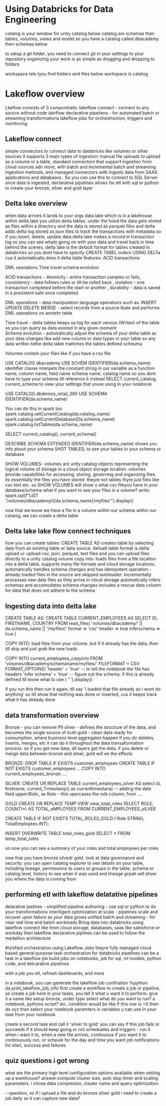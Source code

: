 # Using Databricks for Data Engineering
catalog is your window for unity catalog
below catalog are schemas 
then tables, volumes, views and model
so you have a catalog called dbacademy then schemas below

to setup a git folder, you need to connect git in your settings to your repository 
organizing your work is as simple as dragging and dropping to folders 

workspace lets tyou find folders and files
below workspace is catalog 

# Lakeflow overview 
Lkeflow consists of 3 compontnets:
lakeflow connect - connect to any source without code
lakrflow declarative pipeliens - for automated batch or streaming transformations
lakeflow jobs for orchestraction, triggers and monitoring

## Lakeflow connect
simple connectors to connect data to databricks like volumes or other sources
it supports 3 main types of ingestion: manual file uploads to upload as a volume or a table, standard connectors that support ingestion from cloud sources adn more, with batch and incremental batch and streaming ingestion methods, and managed connectors with ingests data from SAAS applications and databases . So you can use this to connect to SQL Server 
once data is ingested, declarative pipelines allows for etl with sql or python to create your bronze, silver and gold layer 


## Delta lake overview
when data arrives it lands to your orgs data lake 
which is in a lakehouse 
within delta lake you utilize delta tables. under the hood the data gets stored as files within a directory and the data is stored as parquet files and delta adds delta log stored as json files to track the transactions with metadata
so if you isnert, delete, update data delta lake makes a record in transaction log so you can see whats going on with your data and travel back in time
behind the scenes, delta lake is the default format for tables created in databricks
so you dont have to specify CREATE TABEL orders USING DELTa cus it automaticallu does it
delta table features:
ACID transactions

DML operations
Time travel
schema evolution

ACID transactions - Atomicity - entire transaction comples or fails, consistency - data follows rules or itll be rolled back , isolation - one transaction completed before the start or another , durability - data is saved in a presistent sate once completed 

DML operations - data manipulation language operations such as:
INSERT
UPDATE
DELETE
MERGE - select records from a source tbale and performs DML operations on anotehr table

Time travel - delta tables keeps sa log for each version (Writes) of the table so you can query as data existed in any given moment  
Schema evolution - automatically adjust the schema of your delta table as your data changes like add new colums or data types in your table so any data written tothe delta table mattches the tables defined scheuma

Volumes contain your files like if you have a csv file

USE CATALOG dbacademy
USE SCHEM IDENTIFIER)da.schema_name) identifier clause interpets the constant string in our variable as a function name, column name, field name schema name, catalog name so you dont have to type your schema itll reference it instead
SELECT current_catalog, current_schema to view your settings that youre using in your notebook

USE CATALOG dbdemos_retail_360
USE SCHEMA IDENTIFIER(da.schema_name)

You can do this in spark too
spark.catalog.setCurrentCatalog(da.catalog_name)
spark.catalog.setCurrentDatabase(Da.schema_name)
spark.catalog.listTables(da.schema_name)

SELECT current_catalog(), current_schema()

DESCRIBE SCHEMA EXTENDED IDENTIFIER(da.schema_name) shows you info about your schema 
SHOT TABLES; to see your tables in your schema or database

SHOW VOLUMES- volumes are unity catalog objects representing the logical volume of storage in a cloud object storage location. volumes provide capabilities for accessing, storing, governing and organizing files. its essentially the files you have stored. theyre not tables thyre just files like csv text etc. so SHOW VOLUMES will show u what csv fileyou have in your database/schema
what if you want to see your files in a volume? write:
spark.sql\(f"LIST '/volumes/dbacademy/({da.schema_name}/myfiles'").display()

now that we know we have a file in a volume within our schema within our catalog, we can create a delta table




## Delta lake lake flow connect techniques
how you can create tables:
CREATE TABLE AS creates table by selecting data from an existing table or data source. defualt table format is delta
upload ui: upload csv, json, parquet, text files and you can upload files directly to a unity catalog volume
copy into: loads files from a file location into a detla table, supports many file formats and cloud storage locations, automatically handles schema changes and has idempotent operation - already loaded files in the source are skipped
autoloader: incrementally processes new data files as they arrive in cloud storage
automatically infers schemas and accomodates schema changes
includes a rescue data column for data that does not adhere to the schema


## Ingesting data into delta lake
CREATE TABLE AS:
CREATE TABLE CURRENT_EMPLOYEES AS 
SELECT
  ID,
  FIRSTNAME,
  COUNTRY
FROM read_files(
  'volumes/dbacademy/' || da.schema_name || '/myfiles/'
  format => 'csv'
  header => true
  inferschema => true
)

COPY INTO: load files from your volume. but if it already has the data, then itll skip and just grab the new loads

COPY INTO current_employees_copyinto
FROM 'volumes/dbacademy/schemaname/myfiles/'
FILEFORMAT = CSV
FORMAT_OPTOINS(
'header' = 'true' -- to tell the notebook the file has headers
'infer schema' = 'true' -- figure out the schema. if this is already defined itll know what to use
) 
''').display()

if you run this then run it again, itll say 'i loaded that file already so i wont do anything' so itll show that nothing was done or inserted, cus it keeps track what it has already done


## data transformation overview
Bronze - you can remove PII 
silver - defines the structure of the data, and becomes the single source of truth 
gold - clean data ready for consumption, where business level aggregates happen 
if you do deletes, inserts, merges, etc it can do it throughout the data transaformation process. so if you get new data, all layers get the data. if you delete or merge data between bronze and silver, gold will ee the effects

BRONZE:
DROP TABLE IF EXISTS customer_employees
CREATE TABLE IF NOT EXISTS customer_employees ...
COPY INTO current_employees_bronze ....

SILVER:
CREATE OR REPLACE TABLE current_employees_silver AS
select
id,
firstname,
current_Timestamp() as currenttimestamp -- adding the date field 
upper(Role_ as Role --this upercases the role column,
from ....

GOLD
CREATE OR REPLACE TEMP VIEW view_total_roles
SELECT ROLE, COUNT(*) AS TOTAL_eMPLOYEES
FROM CURRENT_EMPLOYEES_sILVER

CREATE TABLE IF NOT EXISTS TOTAL_ROLES_GOLD
( Role STRING,
TotalEmployees INT);

INSERT OVERWRITE TABLE total_roles_gold
SELECT * FROM temp_total_roles

so now you can see a summary of your roles and total employees per roles

now that you have bronze silvedr gold, look at data governance and security. you can open catalog explorer to see details on your table, including lineage, permissions to users or groups in the table, schema or catalog level, history to see when it was used and lineage grpah will show you where the data is coming from

## performing etl with lakeflow delatative pipelines
delarative ipelines -
simplified pipeline authoring - use sql or python to do your transformations
interlligent optimization at scale - pipelines scale and recover upon failure as your data grows
unified batch and streaming - for near real time and batch workloads
Bring data into databricks using lakeflow connect like from cloud storage, databases, saas like salesforce or workday
then lakeflow declarative piplines can be used to follow the medallion architecture 

#Unified orchestration using Lakeflow Jobs
theyre fully managed cloud based general purpose task orchestration for databricks
pipelines can be a task in a lakeflow job
build jobs on notebooks, job for sql, ml models, python code, and delcarative pipelines

with a job you etl, refresh dashboards, and more

in a notebook, you can generate the lakeflow job confiration
%python
da.print_lakeflow_job_info
first create a workflow to create a job or pipeline, so create a job here
in your tasks, you tell it what u want it to perform. give it a name like setup bronze, under type select what do you want to run? a notebook, pythons script? etc.
condition would be like if this row is >0 then do xyz
then select your notebook
paramters is variables u can use in your task from your notebook

create a second task and call it 'silver to gold'
you can say if this job fails or succeeds if it should keep going or not
schedueles and triggers - run it when i want it to, when a new file arrives, continuous if you want it to continuously run, or scheule for the day and time you want
job notifications for start, success and failures

## quiz questions i got wrong
what are the primary high level configuration options avaliable when setting up a warehouse?
answer:compute cluster size, auto stop timer and scaling parameters. i chose data compresion, clsuter name and query optimization



--question, so if i upload a file and do bronze silver gold i need to create a job daily so it can capture new data?




